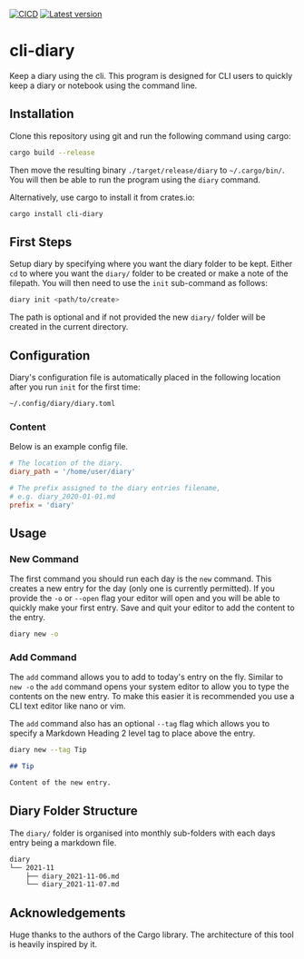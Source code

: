 [![CICD](https://github.com/BenGale93/cli-diary/actions/workflows/rust.yml/badge.svg?branch=master)](https://github.com/BenGale93/cli-diary/actions/workflows/rust.yml)
[![Latest version](https://img.shields.io/crates/v/cli-diary.svg)](https://crates.io/crates/cli-diary)

# cli-diary

Keep a diary using the cli. This program is designed for CLI users to quickly
keep a diary or notebook using the command line.

## Installation

Clone this repository using git and run the following command using cargo:

```bash
cargo build --release
```

Then move the resulting binary `./target/release/diary` to `~/.cargo/bin/`.
You will then be able to run the program using the `diary` command.

Alternatively, use cargo to install it from crates.io:

```bash
cargo install cli-diary
```

## First Steps

Setup diary by specifying where you want the diary folder to be kept. Either
`cd` to where you want the `diary/` folder to be created or make a note of the
filepath.  You will then need to use the `init` sub-command as follows:

```bash
diary init <path/to/create>
```

The path is optional and if not provided the new `diary/` folder will be
created in the current directory.

## Configuration

Diary's configuration file is automatically placed in the following location
after you run `init` for the first time:

```bash
~/.config/diary/diary.toml
```

### Content

Below is an example config file.

```toml
# The location of the diary.
diary_path = '/home/user/diary'

# The prefix assigned to the diary entries filename,
# e.g. diary_2020-01-01.md
prefix = 'diary'
```

## Usage

### New Command

The first command you should run each day is the `new` command. This creates a
new entry for the day (only one is currently permitted). If you provide the
`-o` or `--open` flag your editor will open and you will be able to quickly
make your first entry. Save and quit your editor to add the content to the
entry.

```bash
diary new -o
```

### Add Command

The `add` command allows you to add to today's entry on the fly. Similar to
`new -o` the `add` command opens your system editor to allow you to type the
contents on the new entry. To make this easier it is recommended you use a CLI
text editor like nano or vim.

The `add` command also has an optional `--tag` flag which allows you to specify
a Markdown Heading 2 level tag to place above the entry.

```bash
diary new --tag Tip
```

```markdown
## Tip

Content of the new entry.

```

## Diary Folder Structure

The `diary/` folder is organised into monthly sub-folders with each days entry
being a markdown file.

```bash
diary
└── 2021-11
    ├── diary_2021-11-06.md
    └── diary_2021-11-07.md
```

## Acknowledgements

Huge thanks to the authors of the Cargo library. The architecture of this tool
is heavily inspired by it.
